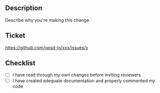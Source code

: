 ## Description
Describe why you're making this change.

## Ticket

https://github.com/opsd-io/xxx/issues/x

## Checklist

- [ ] I have read through my own changes before inviting reviewers
- [ ] I have created adequate documentation and properly commented my code
